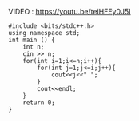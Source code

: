 VIDEO : https://youtu.be/teiHFEy0J5I
```
#include <bits/stdc++.h>
using namespace std;
int main () {
    int n;
    cin >> n;
    for(int i=1;i<=n;i++){
        for(int j=1;j<=i;j++){
            cout<<j<<" ";
        }
        cout<<endl;
    }
    return 0;
}
```
